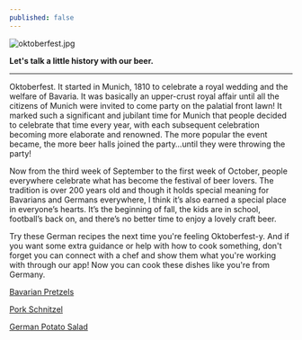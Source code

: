 ```yaml
---
published: false
---
```

![oktoberfest.jpg]({{site.baseurl}}/img/oktoberfest.jpg)

**Let's talk a little history with our beer.**

***

Oktoberfest. It started in Munich, 1810 to celebrate a royal wedding and the welfare of Bavaria. It was basically an upper-crust royal affair until all the citizens of Munich were invited to come party on the palatial front lawn! It marked such a significant and jubilant time for Munich that people decided to celebrate that time every year, with each subsequent celebration becoming more elaborate and renowned. The more popular the event became, the more beer halls joined the party…until they were throwing the party!


Now from the third week of September to the first week of October, people everywhere celebrate what has become the festival of beer lovers. The tradition is over 200 years old and though it holds special meaning for Bavarians and Germans everywhere, I think it’s also earned a special place in everyone’s hearts. It’s the beginning of fall, the kids are in school, football’s back on, and there’s no better time to enjoy a lovely craft beer. 


Try these German recipes the next time you're feeling Oktoberfest-y. And if you want some extra guidance or help with how to cook something, don't forget you can connect with a chef and show them what you're working with through our app! Now you can cook these dishes like you're from Germany.



[Bavarian Pretzels](http://bit.ly/2ddPFvc)



[Pork Schnitzel](http://bit.ly/2ddMS5A) 



[German Potato Salad](http://bit.ly/2ddNXu8)

